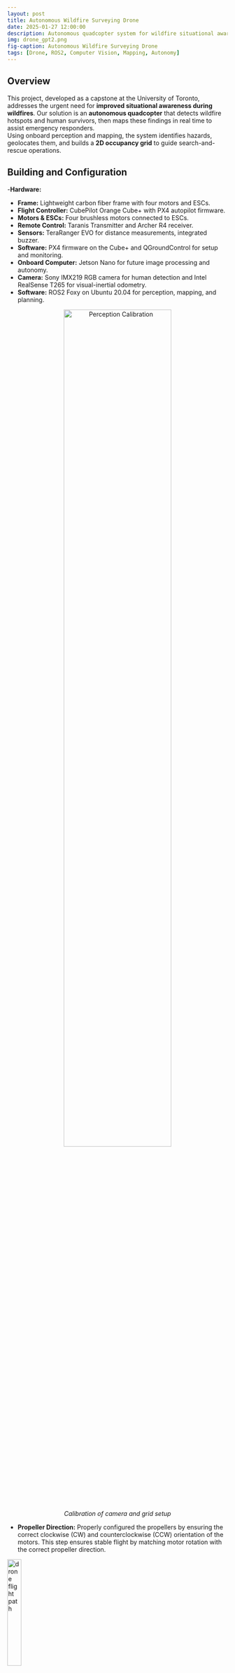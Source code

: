 ```yaml
---
layout: post
title: Autonomous Wildfire Surveying Drone
date: 2025-01-27 12:00:00
description: Autonomous quadcopter system for wildfire situational awareness through real-time detection and mapping.
img: drone_gpt2.png
fig-caption: Autonomous Wildfire Surveying Drone
tags: [Drone, ROS2, Computer Vision, Mapping, Autonomy]
---
```


## Overview
This project, developed as a capstone at the University of Toronto, addresses the urgent need for **improved situational awareness during wildfires**. Our solution is an **autonomous quadcopter** that detects wildfire hotspots and human survivors, then maps these findings in real time to assist emergency responders.  
Using onboard perception and mapping, the system identifies hazards, geolocates them, and builds a **2D occupancy grid** to guide search-and-rescue operations.  

## Building and Configuration 
-**Hardware:**  
  - **Frame:** Lightweight carbon fiber frame with four motors and ESCs.
  - **Flight Controller:** CubePilot Orange Cube+ with PX4 autopilot firmware.
  - **Motors & ESCs:** Four brushless motors connected to ESCs.
  - **Remote Control:** Taranis Transmitter and Archer R4 receiver.
  - **Sensors:** TeraRanger EVO for distance measurements, integrated buzzer.
  - **Software:** PX4 firmware on the Cube+ and QGroundControl for setup and monitoring.
  - **Onboard Computer:** Jetson Nano for future image processing and autonomy.
  - **Camera:** Sony IMX219 RGB camera for human detection and Intel RealSense T265 for visual-inertial odometry.
  - **Software:** ROS2 Foxy on Ubuntu 20.04 for perception, mapping, and planning.

<div style="text-align:center;">
  <img src="{{site.baseurl}}/assets/img/drone_header.png" alt="Perception Calibration" style="width:70%;" />
  <p style="font-style:italic; margin-top:10px;">
    Calibration of camera and grid setup
  </p>
</div>

- **Propeller Direction:** Properly configured the propellers by ensuring the correct clockwise (CW) and counterclockwise (CCW) orientation of the motors. This step ensures stable flight by matching motor rotation with the correct propeller direction.
<img src="{{site.baseurl}}/assets/img/drone_propellordir.png" alt="drone flight path" style="width:25%;" />


## System Architecture
- **Perception:**  
  - Intel RealSense T265 for visual-inertial odometry.  
  - Sony IMX219 RGB camera with SSD-Mobilenet-v2 for human detection.  
  - ArUco marker detection to simulate fire signatures.  
<div style="text-align:center;">
  <img src="{{site.baseurl}}/assets/img/drone_cal.png" alt="Perception Calibration" style="width:70%;" />
  <p style="font-style:italic; margin-top:10px;">
    Calibration of camera and grid setup
  </p>
</div>

- **Projection:**  
  - Bounding boxes and ArUco marker centroids are back-projected from image space into the ground plane using camera intrinsics and the drone’s real-time pose from the Intel RealSense T265.  
- **Mapping:**  
  - Real-time occupancy grid fusing detections and pose data, published as ROS2 `nav_msgs/OccupancyGrid`.
  - Log-odds 2D occupancy grid continuously updates, fusing projected detections with pose data.  
- **Visualization:**  
  - **Green markers:** fire detections .  
  - **Red markers:** human detections (candidate rescue targets).  
  - **Grey cells:** confirmed human presence.  
  - **Black cells:** confirmed fire location.  
- **Outcome:**  
  - Produces live situational awareness, showing firefighters where hazards and survivors are located in the surveyed area.  

<div style="text-align:center;">
  <img src="{{site.baseurl}}/assets/img/drone_miniexample.png" alt="Projection and Mapping Visualization" style="width:70%;" />
  <p style="font-style:italic; margin-top:10px;">
    Example of real-time occupancy grid mapping with fire (black) and human (grey) classifications. (red ball = real time human detection, green box = real time fire (ArUco) detection)
  </p>
</div>


- **Planning & Navigation:**  
  - Phase 1: Structured “lawnmower” sweep of the environment.  
  - Phase 2: Revisits detected humans by lowering altitude for closer inspection.  
- **Onboard Compute:** NVIDIA Jetson Nano running ROS2 for perception, mapping, and planning.  
- **Flight Control:** Cube Orange with PX4 firmware for stabilization and waypoint following.

<div style="text-align:center;">
  <img src="{{site.baseurl}}/assets/img/drone_planning.png" alt="drone" style="width:40%; margin:10px;" />
  <img src="{{site.baseurl}}/assets/img/drone_grid.png" alt="drone" style="width:40%; margin:10px;" />
</div>

- **Autonomous Flight:** 
- preplanned waypoint for area coverage
- final position map outlines drone flight path and waypoint coverage (green dots) 
<div style="display: flex; justify-content: center; align-items: center; gap: 20px; margin-top: 20px;">
  <video width="45%" controls>
    <source src="{{site.baseurl}}/assets/img/drone_lawnmower.webm" type="video/webm">
    Your browser does not support the video tag.
  </video>

  <img src="{{site.baseurl}}/assets/img/drone_waypointgraph.png" alt="drone" style="width:45%;" />
</div>


## Results
- Achieved **autonomous area coverage** using a lawnmower pattern.  
- Real-time detection and geolocation of simulated fire and human markers.  
- Successful fusion of detections into a live occupancy grid.  
- Demonstrated robust system integration of perception, mapping, and planning entirely onboard the drone.  



## Future Work
- Integrating thermal cameras and LiDAR for real-world deployment.  
- Expanding from 2D to 3D mapping for varied terrain.  
- Scaling compute power (e.g., Jetson Orin) for higher-throughput models like YOLO-v8.  

